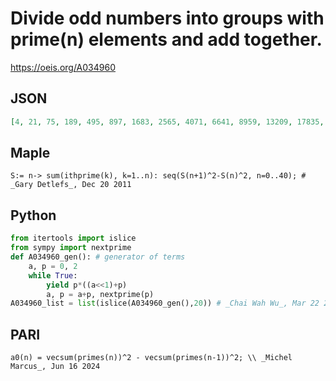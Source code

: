 # Divide odd numbers into groups with prime\(n\) elements and add together\.
https://oeis.org/A034960
## JSON
```JSON
[4, 21, 75, 189, 495, 897, 1683, 2565, 4071, 6641, 8959, 13209, 17835, 22317, 28623, 37577, 48439, 57401, 71623, 85697, 98623, 118737, 138195, 163493, 196231, 224321, 249775, 281945, 310759, 347249, 420751, 467801, 525943, 571985, 656047]
```
## Maple
```Maple
S:= n-> sum(ithprime(k), k=1..n): seq(S(n+1)^2-S(n)^2, n=0..40); # _Gary Detlefs_, Dec 20 2011
```
## Python
```Python
from itertools import islice
from sympy import nextprime
def A034960_gen(): # generator of terms
    a, p = 0, 2
    while True:
        yield p*((a<<1)+p)
        a, p = a+p, nextprime(p)
A034960_list = list(islice(A034960_gen(),20)) # _Chai Wah Wu_, Mar 22 2023
```
## PARI
```PARI
a0(n) = vecsum(primes(n))^2 - vecsum(primes(n-1))^2; \\ _Michel Marcus_, Jun 16 2024
```
